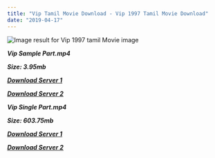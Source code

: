 ```yaml
---
title: "Vip Tamil Movie Download - Vip 1997 Tamil Movie Download"
date: "2019-04-17"
---
```


![Image result for Vip 1997 tamil Movie image](https://upload.wikimedia.org/wikipedia/en/thumb/a/af/V.I.P_dvd.jpg/220px-V.I.P_dvd.jpg)

**_Vip Sample Part.mp4_**

**_Size: 3.95mb_**

[](https://www.blogger.com/blogger.g?blogID=703035187876059377)

**_[Download Server 1](http://b8.wetransfer.vip/files/{001906e6a029aa7b73d4a7534ffe44de21d3d443868dbd2fabdf209edab59abd}20Actor{001906e6a029aa7b73d4a7534ffe44de21d3d443868dbd2fabdf209edab59abd}20Hits{001906e6a029aa7b73d4a7534ffe44de21d3d443868dbd2fabdf209edab59abd}20Collection/Prabhu{001906e6a029aa7b73d4a7534ffe44de21d3d443868dbd2fabdf209edab59abd}20Deva{001906e6a029aa7b73d4a7534ffe44de21d3d443868dbd2fabdf209edab59abd}20Movies{001906e6a029aa7b73d4a7534ffe44de21d3d443868dbd2fabdf209edab59abd}20Collections/Vip{001906e6a029aa7b73d4a7534ffe44de21d3d443868dbd2fabdf209edab59abd}20(1997)/Vip{001906e6a029aa7b73d4a7534ffe44de21d3d443868dbd2fabdf209edab59abd}20(1997){001906e6a029aa7b73d4a7534ffe44de21d3d443868dbd2fabdf209edab59abd}20Sample{001906e6a029aa7b73d4a7534ffe44de21d3d443868dbd2fabdf209edab59abd}20HD.mp4)_**

**_[Download Server 2](http://b8.wetransfer.vip/files/{001906e6a029aa7b73d4a7534ffe44de21d3d443868dbd2fabdf209edab59abd}20Actor{001906e6a029aa7b73d4a7534ffe44de21d3d443868dbd2fabdf209edab59abd}20Hits{001906e6a029aa7b73d4a7534ffe44de21d3d443868dbd2fabdf209edab59abd}20Collection/Prabhu{001906e6a029aa7b73d4a7534ffe44de21d3d443868dbd2fabdf209edab59abd}20Deva{001906e6a029aa7b73d4a7534ffe44de21d3d443868dbd2fabdf209edab59abd}20Movies{001906e6a029aa7b73d4a7534ffe44de21d3d443868dbd2fabdf209edab59abd}20Collections/Vip{001906e6a029aa7b73d4a7534ffe44de21d3d443868dbd2fabdf209edab59abd}20(1997)/Vip{001906e6a029aa7b73d4a7534ffe44de21d3d443868dbd2fabdf209edab59abd}20(1997){001906e6a029aa7b73d4a7534ffe44de21d3d443868dbd2fabdf209edab59abd}20Sample{001906e6a029aa7b73d4a7534ffe44de21d3d443868dbd2fabdf209edab59abd}20HD.mp4)_**

**_Vip Single Part.mp4_**

**_Size: 603.75mb_**

**_[Download Server 1](http://b8.wetransfer.vip/files/{001906e6a029aa7b73d4a7534ffe44de21d3d443868dbd2fabdf209edab59abd}20Actor{001906e6a029aa7b73d4a7534ffe44de21d3d443868dbd2fabdf209edab59abd}20Hits{001906e6a029aa7b73d4a7534ffe44de21d3d443868dbd2fabdf209edab59abd}20Collection/Prabhu{001906e6a029aa7b73d4a7534ffe44de21d3d443868dbd2fabdf209edab59abd}20Deva{001906e6a029aa7b73d4a7534ffe44de21d3d443868dbd2fabdf209edab59abd}20Movies{001906e6a029aa7b73d4a7534ffe44de21d3d443868dbd2fabdf209edab59abd}20Collections/Vip{001906e6a029aa7b73d4a7534ffe44de21d3d443868dbd2fabdf209edab59abd}20(1997)/Vip{001906e6a029aa7b73d4a7534ffe44de21d3d443868dbd2fabdf209edab59abd}20(1997){001906e6a029aa7b73d4a7534ffe44de21d3d443868dbd2fabdf209edab59abd}20Single{001906e6a029aa7b73d4a7534ffe44de21d3d443868dbd2fabdf209edab59abd}20Part{001906e6a029aa7b73d4a7534ffe44de21d3d443868dbd2fabdf209edab59abd}20HD.mp4)_**

**_[Download Server 2](http://b8.wetransfer.vip/files/{001906e6a029aa7b73d4a7534ffe44de21d3d443868dbd2fabdf209edab59abd}20Actor{001906e6a029aa7b73d4a7534ffe44de21d3d443868dbd2fabdf209edab59abd}20Hits{001906e6a029aa7b73d4a7534ffe44de21d3d443868dbd2fabdf209edab59abd}20Collection/Prabhu{001906e6a029aa7b73d4a7534ffe44de21d3d443868dbd2fabdf209edab59abd}20Deva{001906e6a029aa7b73d4a7534ffe44de21d3d443868dbd2fabdf209edab59abd}20Movies{001906e6a029aa7b73d4a7534ffe44de21d3d443868dbd2fabdf209edab59abd}20Collections/Vip{001906e6a029aa7b73d4a7534ffe44de21d3d443868dbd2fabdf209edab59abd}20(1997)/Vip{001906e6a029aa7b73d4a7534ffe44de21d3d443868dbd2fabdf209edab59abd}20(1997){001906e6a029aa7b73d4a7534ffe44de21d3d443868dbd2fabdf209edab59abd}20Single{001906e6a029aa7b73d4a7534ffe44de21d3d443868dbd2fabdf209edab59abd}20Part{001906e6a029aa7b73d4a7534ffe44de21d3d443868dbd2fabdf209edab59abd}20HD.mp4)_**
